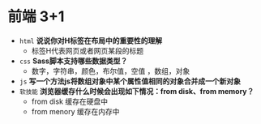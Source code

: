 # 前端 3+1
- `html`  **说说你对H标签在布局中的重要性的理解**
  - 标签H代表网页或者网页某段的标题
- `css`  **Sass脚本支持哪些数据类型？**
  -  数字，字符串，颜色，布尔值，空值 ，数组，对象
- `js`  **写一个方法js将数组对象中某个属性值相同的对象合并成一个新对象**
- `软技能`  **浏览器缓存什么时候会出现如下情况：from disk、from memory？**
  - from disk 缓存在硬盘中
  - from menory 缓存在内存中